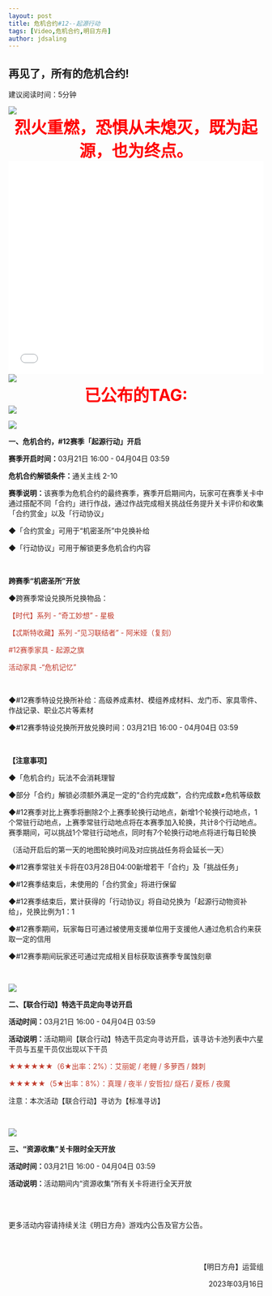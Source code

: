 ```yaml
---
layout: post
title: 危机合约#12--起源行动
tags: [Video,危机合约,明日方舟]
author: jdsaling
---
```


## 再见了，所有的危机合约!
建议阅读时间：5分钟

<img src="https://rust.coldmint.top/ftp/ling/cdnpng/wr/red.png">

<br>

<center><b><font color=red size="6px">烈火重燃，恐惧从未熄灭，既为起源，也为终点。</font></b></center>

<iframe src="//player.bilibili.com/player.html?aid=568592550&bvid=BV15v4y1L7nB&cid=1055188229&page=1" scrolling="no" border="0" height=420 width='100%' frameborder="no" framespacing="0" allowfullscreen="true"> </iframe>

<img src="https://rust.coldmint.top/ftp/ling/cdnpng/wr/soure12.png">

<br>
<center><b><font color=red size="6px">已公布的TAG:</font></b></center>
<img src="https://rust.coldmint.top/ftp/ling/cdnpng/wr/soure21.png">


<div class="article-content"><p></p><div class="media-wrap image-wrap"><img class="media-wrap image-wrap" src="https://ak.hycdn.cn/announce/images/20230313/a21c815eaea642ccd70e3e141377963a"></div><p><strong>一、危机合约，#12赛季「起源行动」开启</strong></p><p><strong>赛季开启时间：</strong>03月21日 16:00 - 04月04日 03:59</p><p><strong>危机合约解锁条件：</strong>通关主线 2-10</p><p><strong>赛季说明：</strong>该赛季为危机合约的最终赛季，赛季开启期间内，玩家可在赛季关卡中通过搭配不同「合约」进行作战，通过作战完成相关挑战任务提升关卡评价和收集「合约赏金」以及「行动协议」</p><p>◆「合约赏金」可用于“机密圣所”中兑换补给</p><p>◆「行动协议」可用于解锁更多危机合约内容</p><p><br></p><p><strong>跨赛季“机密圣所”开放</strong></p><p>◆跨赛季常设兑换所兑换物品：</p><p><span style="color:#c0392b">【时代】系列 - “奇工妙想” - 星极</span></p><p><span style="color:#c0392b">【忒斯特收藏】系列 -“见习联结者” - 阿米娅（复刻）</span></p><p><span style="color:#c0392b">#12赛季家具 - 起源之旗</span></p><p><span style="color:#c0392b">活动家具 -“危机记忆”</span></p><p><br></p><p>◆#12赛季特设兑换所补给：高级养成素材、模组养成材料、龙门币、家具零件、作战记录、职业芯片等素材</p><p>◆#12赛季特设兑换所开放兑换时间：03月21日 16:00 - 04月04日 03:59</p><p><br></p><p><strong>【注意事项】</strong></p><p>◆「危机合约」玩法不会消耗理智</p><p>◆部分「合约」解锁必须额外满足一定的“合约完成数”，合约完成数≠危机等级数</p><p>◆#12赛季对比上赛季将删除2个上赛季轮换行动地点，新增1个轮换行动地点，1个常驻行动地点，上赛季常驻行动地点将在本赛季加入轮换，共计8个行动地点。赛季期间，可以挑战1个常驻行动地点，同时有7个轮换行动地点将进行每日轮换</p><p>（活动开启后的第一天的地图轮换时间及对应挑战任务将会延长一天）</p><p>◆#12赛季常驻关卡将在03月28日04:00新增若干「合约」及「挑战任务」</p><p>◆#12赛季结束后，未使用的「合约赏金」将进行保留</p><p>◆#12赛季结束后，累计获得的「行动协议」将自动兑换为「起源行动物资补给」，兑换比例为1：1</p><p>◆#12赛季期间，玩家每日可通过被使用支援单位用于支援他人通过危机合约来获取一定的信用</p><p>◆#12赛季期间玩家还可通过完成相关目标获取该赛季专属蚀刻章</p><p><br></p><div class="media-wrap image-wrap"><img class="media-wrap image-wrap" src="https://ak.hycdn.cn/announce/images/20230313/955ea3195c7d70679b64420016cdf2c4.jpg"></div><p><strong>二、【联合行动】特选干员定向寻访开启</strong></p><p><strong>活动时间：</strong>03月21日 16:00 - 04月04日 03:59</p><p><strong>活动说明：</strong>活动期间【联合行动】特选干员定向寻访开启，该寻访卡池列表中六星干员与五星干员仅出现以下干员</p><p><span style="color:#c0392b">★★★★★★（6★出率：2%）：艾丽妮 / 老鲤 / 多萝西 / 棘刺  </span></p><p><span style="color:#c0392b">★★★★★（5★出率：8%）：真理 / 夜半 / 安哲拉/ 燧石 / 夏栎 / 夜魔</span></p><p>注意：本次活动【联合行动】寻访为【标准寻访】</p><p><br></p><div class="media-wrap image-wrap"><img class="media-wrap image-wrap" src="https://ak.hycdn.cn/announce/images/20230313/b43f8c7e45733a9d61e4ca665ffb7631.jpg"></div><p><strong>三、“资源收集”关卡限时全天开放</strong></p><p><strong>活动时间：</strong>03月21日 16:00 - 04月04日 03:59</p><p><strong>活动说明：</strong>活动期间内“资源收集”所有关卡将进行全天开放</p><p><br><br></p><p>更多活动内容请持续关注《明日方舟》游戏内公告及官方公告。</p><p><br><br></p><p style="text-align:right;">【明日方舟】运营组</p><p style="text-align:right;">2023年03月16日</p></div>
